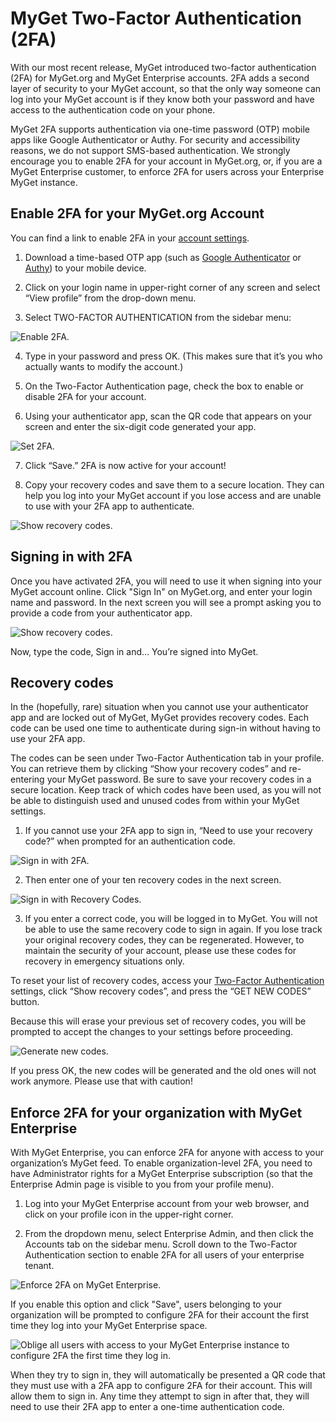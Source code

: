 # MyGet Two-Factor Authentication (2FA)

With our most recent release, MyGet introduced two-factor authentication (2FA) for MyGet.org and MyGet Enterprise accounts. 2FA adds a second layer of security to your MyGet account, so that the only way someone can log into your MyGet account is if they know both your password and have access to the authentication code on your phone.

MyGet 2FA supports authentication via one-time password (OTP) mobile apps like Google Authenticator or Authy. For security and accessibility reasons, we do not support SMS-based authentication. We strongly encourage you to enable 2FA for your account in MyGet.org, or, if you are a MyGet Enterprise customer, to enforce 2FA for users across your Enterprise MyGet instance.

## Enable 2FA for your MyGet.org Account

You can find a link to enable 2FA in your [account settings][1]. 

1. Download a time-based OTP app (such as <a href="https://support.google.com/accounts/answer/1066447?co=GENIE.Platform%3DAndroid&hl=en" target="_blank" rel="noopener">Google Authenticator</a> or <a href="https://authy.com/" target="_blank" rel="noopener">Authy</a>) to your mobile device.

2. Click on your login name in upper-right corner of any screen and select “View profile” from the drop-down menu.

3. Select TWO-FACTOR AUTHENTICATION from the sidebar menu:

![Enable 2FA.](/docs/reference/Images/2fabasic.png)

4. Type in your password and press OK. (This makes sure that it’s you who actually wants to modify the account.)

5. On the Two-Factor Authentication page, check the box to enable or disable 2FA for your account.

6. Using your authenticator app, scan the QR code that appears on your screen and enter the six-digit code generated your app.

![Set 2FA.](/docs/reference/Images/set2fa.png)

7. Click “Save.” 2FA is now active for your account!

8. Copy your recovery codes and save them to a secure location. They can help you log into your MyGet account if you lose access and are unable to use with your 2FA app to authenticate.

![Show recovery codes.](/docs/reference/Images/recovery-codes-open.png)

## Signing in with 2FA

Once you have activated 2FA, you will need to use it when signing into your MyGet account online.
Click "Sign In" on MyGet.org, and enter your login name and password. In the next screen you will see a prompt asking you to provide a code from your authenticator app.

![Show recovery codes.](/docs/reference/Images/2fa-auth-code-sign-in-full.png)

Now, type the code, Sign in and… You’re signed into MyGet.


## Recovery codes

In the (hopefully, rare) situation when you cannot use your authenticator app and are locked out of MyGet, MyGet provides recovery codes. Each code can be used one time to authenticate during sign-in without having to use your 2FA app.

The codes can be seen under Two-Factor Authentication tab in your profile. You can retrieve them by clicking “Show your recovery codes” and re-entering your MyGet password. Be sure to save your recovery codes in a secure location. Keep track of which codes have been used, as you will not be able to distinguish used and unused codes from within your MyGet settings.

1. If you cannot use your 2FA app to sign in, “Need to use your recovery code?” when prompted for an authentication code.

![Sign in with 2FA.](/docs/reference/Images/2fa-auth-code-sign-in.png)

2. Then enter one of your ten recovery codes in the next screen.

![Sign in with Recovery Codes.](/docs/reference/Images/userecoverycodetosignin.png)

3. If you enter a correct code, you will be logged in to MyGet. You will not be able to use the same recovery code to sign in again.
If you lose track your original recovery codes, they can be regenerated. However, to maintain the security of your account, please use these codes for recovery in emergency situations only.

To reset your list of recovery codes, access your <a href="https://www.myget.org/profile/Me#!/TwoFA" target="_blank" rel="noopener">Two-Factor Authentication</a> settings, click “Show recovery codes”, and press the “GET NEW CODES” button.

Because this will erase your previous set of recovery codes, you will be prompted to accept the changes to your settings before proceeding.

![Generate new codes.](/docs/reference/Images/generate-new-codes.png)

If you press OK, the new codes will be generated and the old ones will not work anymore. Please use that with caution!

## Enforce 2FA for your organization with MyGet Enterprise

With MyGet Enterprise, you can enforce 2FA for anyone with access to your organization’s MyGet feed. To enable organization-level 2FA, you need to have Administrator rights for a MyGet Enterprise subscription (so that the Enterprise Admin page is visible to you from your profile menu).

1. Log into your MyGet Enterprise account from your web browser, and click on your profile icon in the upper-right corner.

2. From the dropdown menu, select Enterprise Admin, and then click the Accounts tab on the sidebar menu. Scroll down to the Two-Factor Authentication section to enable 2FA for all users of your enterprise tenant.

![Enforce 2FA on MyGet Enterprise.](/docs/reference/Images/Enterprise-Admin-Account-set-2fa-private-tenant.png)

If you enable this option and click "Save", users belonging to your organization will be prompted to configure 2FA for their account the first time they log into your MyGet Enterprise space.

![Oblige all users with access to your MyGet Enterprise instance to configure 2FA the first time they log in.](/docs/reference/Images/tenant-obligatory-2fa-for-account-without-2fa-set.png)

When they try to sign in, they will automatically be presented a QR code that they must use with a 2FA app to configure 2FA for their account. This will allow them to sign in. Any time they attempt to sign in after that, they will need to use their 2FA app to enter a one-time authentication code.

[1]: https://www.myget.org/profile/Me#!/TwoFA
